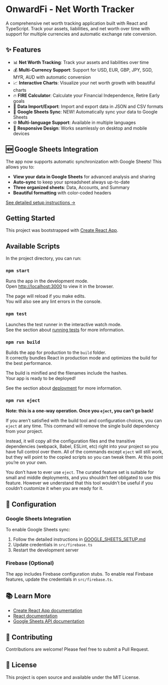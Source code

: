 # OnwardFi - Net Worth Tracker

A comprehensive net worth tracking application built with React and TypeScript. Track your assets, liabilities, and net worth over time with support for multiple currencies and automatic exchange rate conversion.

## ✨ Features

- 📊 **Net Worth Tracking**: Track your assets and liabilities over time
- 💰 **Multi-Currency Support**: Support for USD, EUR, GBP, JPY, SGD, MYR, AUD with automatic conversion
- 📈 **Interactive Charts**: Visualize your net worth growth with beautiful charts
- 🔥 **FIRE Calculator**: Calculate your Financial Independence, Retire Early goals
- 📁 **Data Import/Export**: Import and export data in JSON and CSV formats
- 🔄 **Google Sheets Sync**: NEW! Automatically sync your data to Google Sheets
- 🌐 **Multi-language Support**: Available in multiple languages
- 📱 **Responsive Design**: Works seamlessly on desktop and mobile devices

## 🆕 Google Sheets Integration

The app now supports automatic synchronization with Google Sheets! This allows you to:

- **View your data in Google Sheets** for advanced analysis and sharing
- **Auto-sync** to keep your spreadsheet always up-to-date
- **Three organized sheets**: Data, Accounts, and Summary
- **Beautiful formatting** with color-coded headers

[See detailed setup instructions →](./GOOGLE_SHEETS_SETUP.md)

## Getting Started

This project was bootstrapped with [Create React App](https://github.com/facebook/create-react-app).

## Available Scripts

In the project directory, you can run:

### `npm start`

Runs the app in the development mode.\
Open [http://localhost:3000](http://localhost:3000) to view it in the browser.

The page will reload if you make edits.\
You will also see any lint errors in the console.

### `npm test`

Launches the test runner in the interactive watch mode.\
See the section about [running tests](https://facebook.github.io/create-react-app/docs/running-tests) for more information.

### `npm run build`

Builds the app for production to the `build` folder.\
It correctly bundles React in production mode and optimizes the build for the best performance.

The build is minified and the filenames include the hashes.\
Your app is ready to be deployed!

See the section about [deployment](https://facebook.github.io/create-react-app/docs/deployment) for more information.

### `npm run eject`

**Note: this is a one-way operation. Once you `eject`, you can’t go back!**

If you aren’t satisfied with the build tool and configuration choices, you can `eject` at any time. This command will remove the single build dependency from your project.

Instead, it will copy all the configuration files and the transitive dependencies (webpack, Babel, ESLint, etc) right into your project so you have full control over them. All of the commands except `eject` will still work, but they will point to the copied scripts so you can tweak them. At this point you’re on your own.

You don’t have to ever use `eject`. The curated feature set is suitable for small and middle deployments, and you shouldn’t feel obligated to use this feature. However we understand that this tool wouldn’t be useful if you couldn’t customize it when you are ready for it.

## 🔧 Configuration

### Google Sheets Integration

To enable Google Sheets sync:

1. Follow the detailed instructions in [GOOGLE_SHEETS_SETUP.md](./GOOGLE_SHEETS_SETUP.md)
2. Update credentials in `src/firebase.ts`
3. Restart the development server

### Firebase (Optional)

The app includes Firebase configuration stubs. To enable real Firebase features, update the credentials in `src/firebase.ts`.

## 📚 Learn More

- [Create React App documentation](https://facebook.github.io/create-react-app/docs/getting-started)
- [React documentation](https://reactjs.org/)
- [Google Sheets API documentation](https://developers.google.com/sheets/api)

## 🤝 Contributing

Contributions are welcome! Please feel free to submit a Pull Request.

## 📄 License

This project is open source and available under the MIT License.
